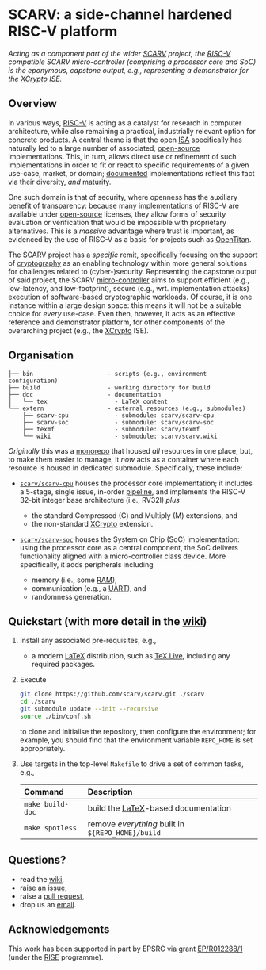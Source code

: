 # SCARV: a side-channel hardened RISC-V platform

<!--- -------------------------------------------------------------------- --->

*Acting as a component part of the wider
[SCARV](https://www.scarv.org)
project,
the 
[RISC-V](https://riscv.org)
compatible SCARV micro-controller 
(comprising a processor core and SoC) 
is the eponymous, capstone output, 
e.g., representing a demonstrator for the
[XCrypto](https://github.com/scarv/xcrypto)
ISE.*

<!--- -------------------------------------------------------------------- --->

## Overview

In various ways,
[RISC-V](https://riscv.org)
is acting as a catalyst for research in computer architecture, while
also remaining a practical, industrially relevant option for concrete
products.
A central theme is that the open
[ISA](https://en.wikipedia.org/wiki/Instruction_set_architecture)
specifically has naturally led to a large number of associated,
[open-source](https://en.wikipedia.org/wiki/Open-source_hardware)
implementations.  This, in turn, allows direct use or refinement of
such implementations in order to fit or react to specific requirements
of a given use-case, market, or domain;
[documented](https://riscv.org/risc-v-cores)
implementations reflect this fact via their diversity, *and* maturity.

One such domain is that of security, where openness has the auxiliary
benefit of transparency: because many implementations of RISC-V are
available under
[open-source](https://en.wikipedia.org/wiki/Open-source_hardware)
licenses, they allow forms of security evaluation or verification that
would be impossible with proprietary alternatives.  This is a *massive*
advantage where trust is important, as evidenced by the use of RISC-V
as a basis for projects such as
[OpenTitan](https://opentitan.org).

The SCARV project has a *specific* remit, specifically focusing on the
support of
[cryptography](https://en.wikipedia.org/wiki/Cryptography)
as an enabling technology within more general solutions for challenges
related to (cyber-)security.  Representing the capstone output of said
project, the SCARV
[micro-controller](https://en.wikipedia.org/wiki/Microcontroller)
aims to support
efficient (e.g., low-latency, and low-footprint),
secure    (e.g., wrt. implementation attacks)
execution of software-based cryptographic workloads.  Of course, it is
one instance within a large design space: this means it will not be a
suitable choice for *every* use-case.  Even then, however, it acts as
an effective reference and demonstrator platform, for other components
of the overarching project (e.g., the
[XCrypto](https://github.com/scarv/xcrypto)
ISE).

<!--- -------------------------------------------------------------------- --->

## Organisation

```
├── bin                     - scripts (e.g., environment configuration)
├── build                   - working directory for build
├── doc                     - documentation
│   └── tex                   - LaTeX content
└── extern                  - external resources (e.g., submodules)
    ├── scarv-cpu             - submodule: scarv/scarv-cpu
    ├── scarv-soc             - submodule: scarv/scarv-soc
    ├── texmf                 - submodule: scarv/texmf
    └── wiki                  - submodule: scarv/scarv.wiki
```

*Originally* this was a 
[monorepo](https://en.wikipedia.org/wiki/Monorepo)
that housed *all* resources in one place, but, to make them easier to 
manage, it *now* acts as a container where each resource is housed in 
dedicated submodule.  Specifically, these include:

- [`scarv/scarv-cpu`](https://github.com/scarv/scarv-cpu)
  houses the
  processor core
  implementation;
  it includes a 5-stage, single issue, in-order 
  [pipeline](https://en.wikipedia.org/wiki/Pipeline_(computing)), 
  and implements the RISC-V 32-bit integer base architecture (i.e.,
  RV32I) *plus*

  - the     standard
    Compressed (C)
    and 
    Multiply   (M)
    extensions,
    and
  - the non-standard
    [XCrypto](https://github.com/scarv/xcrypto)
    extension.

- [`scarv/scarv-soc`](https://github.com/scarv/scarv-soc)
  houses the
  System on Chip (SoC) 
  implementation:
  using the processor core as a central component, the SoC delivers 
  functionality aligned with a micro-controller class device.  More 
  specifically, it adds peripherals including

  - memory (i.e., some [RAM](https://en.wikipedia.org/wiki/Random-access_memory)),
  - communication (e.g., a [UART](https://en.wikipedia.org/wiki/Universal_asynchronous_receiver-transmitter)),
    and
  - randomness generation.

<!--- -------------------------------------------------------------------- --->

## Quickstart (with more detail in the [wiki](https://github.com/scarv/scarv/wiki))

1. Install any associated pre-requisites, e.g.,

   - a modern 
     [LaTeX](https://www.latex-project.org)
     distribution,
     such as
     [TeX Live](https://www.tug.org/texlive),
     including any required packages.

2. Execute

   ```sh
   git clone https://github.com/scarv/scarv.git ./scarv
   cd ./scarv
   git submodule update --init --recursive
   source ./bin/conf.sh
   ```

   to clone and initialise the repository,
   then configure the environment;
   for example, you should find that the environment variable
   `REPO_HOME`
   is set appropriately.

3. Use targets in the top-level `Makefile` to drive a set of
   common tasks, e.g.,

   | Command                   | Description                                                                          |
   | :------------------------ | :----------------------------------------------------------------------------------- |
   | `make build-doc`          | build the [LaTeX](https://www.latex-project.org)-based documentation                 |
   | `make spotless`           | remove *everything* built in `${REPO_HOME}/build`                                    |

<!--- -------------------------------------------------------------------- --->

## Questions?

- read the
  [wiki](https://github.com/scarv/scarv/wiki),
- raise an
  [issue](https://github.com/scarv/scarv/issues),
- raise a
  [pull request](https://github.com/scarv/scarv/pulls),
- drop us an 
  [email](mailto:info@scarv.org?subject=scarv).

<!--- -------------------------------------------------------------------- --->

## Acknowledgements

This work has been supported in part
by EPSRC via grant
[EP/R012288/1](https://gow.epsrc.ukri.org/NGBOViewGrant.aspx?GrantRef=EP/R012288/1) (under the [RISE](http://www.ukrise.org) programme).

<!--- -------------------------------------------------------------------- --->
